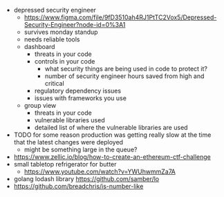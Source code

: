 - depressed security engineer
	- https://www.figma.com/file/9fD3510ah4RJ1PtTC2Vox5/Depressed-Security-Engineer?node-id=0%3A1
	- survives monday standup
	- needs reliable tools
	- dashboard
		- threats in your code
		- controls in your code
			- what security things are being used in code to protect it?
			- number of security engineer hours saved from high and critical
		- regulatory dependency issues
		- issues with frameworks you use
	- group view
		- threats in your code
		- vulnerable libraries used
		- detailed list of where the vulnerable libraries are used
- TODO for some reason production was getting really slow at the time that the latest changes were deployed
	- might be something large in the queue?
- https://www.zellic.io/blog/how-to-create-an-ethereum-ctf-challenge
- small tabletop refrigerator for butter
	- https://www.youtube.com/watch?v=YWUhwmmZa7A
- golang lodash library https://github.com/samber/lo
- https://github.com/breadchris/is-number-like